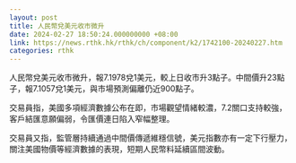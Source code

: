 ```yaml
---
layout: post
title: 人民幣兌美元收市微升
date: 2024-02-27 18:50:24.000000000 +08:00
link: https://news.rthk.hk/rthk/ch/component/k2/1742100-20240227.htm
categories: rthk
---
```


人民幣兌美元收市微升，報7.1978兌1美元，較上日收市升3點子。中間價升23點子，報7.1057兌1美元，與市場預測偏離仍近900點子。

交易員指，美國多項經濟數據公布在即，市場觀望情緒較濃，7.2關口支持較強，客戶結匯意願偏弱，令匯價連日陷入窄幅整理。

交易員又指，監管層持續通過中間價傳遞維穩信號，美元指數亦有一定下行壓力，關注美國物價等經濟數據的表現，短期人民幣料延續區間波動。
